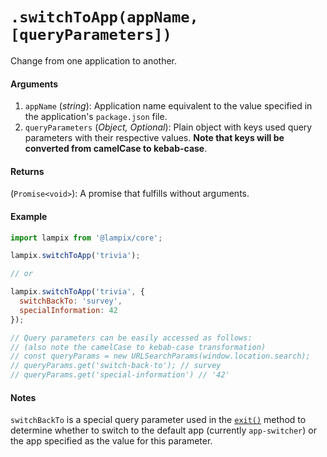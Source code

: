# `.switchToApp(appName, [queryParameters])`

Change from one application to another.

#### Arguments

1. `appName` (_string_): Application name equivalent to the value specified in the application's `package.json` file.
2. `queryParameters` (_Object, Optional_): Plain object with keys used query parameters with their respective values. **Note that keys will be converted from camelCase to kebab-case**.

#### Returns

(`Promise<void>`): A promise that fulfills without arguments.

#### Example

```js
import lampix from '@lampix/core';

lampix.switchToApp('trivia');

// or

lampix.switchToApp('trivia', {
  switchBackTo: 'survey',
  specialInformation: 42
});

// Query parameters can be easily accessed as follows:
// (also note the camelCase to kebab-case transformation)
// const queryParams = new URLSearchParams(window.location.search);
// queryParams.get('switch-back-to'); // survey
// queryParams.get('special-information') // '42'
```

#### Notes

`switchBackTo` is a special query parameter used in the [`exit()`](./exit.md) method to determine whether to switch to the default app (currently `app-switcher`) or the app specified as the value for this parameter.
